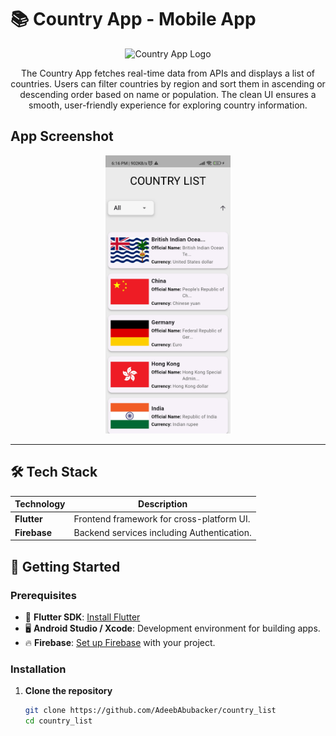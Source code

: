 # 📚 Country App - Mobile App

<div align="center">
  <img src="https://raw.githubusercontent.com/AdeebAbubacker/country_list/refs/heads/main/assets/ic_launcher.png" alt="Country App Logo" width="200"/>
  <p>The Country App fetches real-time data from APIs and displays a list of countries. Users can filter countries by region and sort them in ascending or descending order based on name or population. The clean UI ensures a smooth, user-friendly experience for exploring country information.</p>
</div>

## App Screenshot

<div align="center">
  <img src="https://raw.githubusercontent.com/AdeebAbubacker/country_list/refs/heads/main/assets/1000205937.jpg" alt="App Screenshot" width="200"/>
</div>

---

## 🛠️ Tech Stack

| Technology    | Description                                    |
| ------------- | ---------------------------------------------- |
| **Flutter**   | Frontend framework for cross-platform UI.      |
| **Firebase**  | Backend services including Authentication.     |


## 🚀 Getting Started

### Prerequisites

- 📱 **Flutter SDK**: [Install Flutter](https://flutter.dev/docs/get-started/install)
- 🖥️ **Android Studio / Xcode**: Development environment for building apps.
- 🔥 **Firebase**: [Set up Firebase](https://firebase.google.com/docs/flutter/setup) with your project.

### Installation

1. **Clone the repository**

   ```bash
   git clone https://github.com/AdeebAbubacker/country_list
   cd country_list
